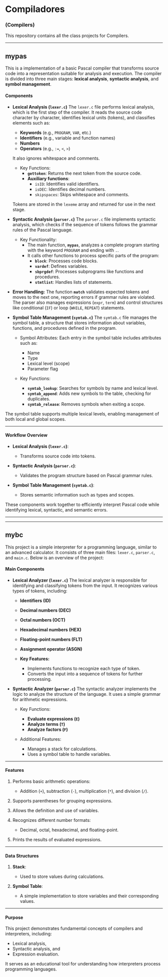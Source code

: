 # Compiladores
### (Compilers)
This repository contains all the class projects for Compilers. 

----

## **mypas**

This is a implementation of a basic Pascal compiler that transforms source code into a representation suitable for analysis and execution. The compiler is divided into three main stages: **lexical analysis**, **syntactic analysis**, and **symbol management**.

#### Components

- **Lexical Analysis (`lexer.c`)**
The `lexer.c` file performs lexical analysis, which is the first step of the compiler. It reads the source code character by character, identifies lexical units (tokens), and classifies elements such as:  
  - **Keywords** (e.g., `PROGRAM`, `VAR`, etc.)  
  - **Identifiers** (e.g., variable and function names)  
  - **Numbers**  
  - **Operators** (e.g., `:=`, `<`, `>`)  

  It also ignores whitespace and comments.  

  - Key Functions:
    - **`gettoken`**: Returns the next token from the source code.  
    - **Auxiliary functions**:
      - `isID`: Identifies valid identifiers.
      - `isDEC`: Identifies decimal numbers.
      - `skipspaces`: Skips whitespace and comments.  

  Tokens are stored in the `lexeme` array and returned for use in the next stage.

- **Syntactic Analysis (`parser.c`)**
The `parser.c` file implements syntactic analysis, which checks if the sequence of tokens follows the grammar rules of the Pascal language.  

  - Key Functionality:
    - The main function, **`mypas`**, analyzes a complete program starting with the keyword `PROGRAM` and ending with `.`.  
    - It calls other functions to process specific parts of the program:
      - **`block`**: Processes code blocks.
      - **`vardef`**: Defines variables.
      - **`sbprgdef`**: Processes subprograms like functions and procedures.
      - **`stmtlist`**: Handles lists of statements.  

- **Error Handling:**
The function **`match`** validates expected tokens and moves to the next one, reporting errors if grammar rules are violated. The parser also manages expressions (`expr`, `term`) and control structures like conditional (`IF`) or loop (`WHILE`, `REPEAT`) statements.


- **Symbol Table Management (`symtab.c`)**
The `symtab.c` file manages the symbol table, a structure that stores information about variables, functions, and procedures defined in the program.  

  - Symbol Attributes:
  Each entry in the symbol table includes attributes such as:
    - Name
    - Type
    - Lexical level (scope)
    - Parameter flag  

  - Key Functions:
    - **`symtab_lookup`**: Searches for symbols by name and lexical level.
    - **`symtab_append`**: Adds new symbols to the table, checking for duplicates.
    - **`symtab_release`**: Removes symbols when exiting a scope.

The symbol table supports multiple lexical levels, enabling management of both local and global scopes.

---

#### Workflow Overview

- **Lexical Analysis (`lexer.c`)**:
   - Transforms source code into tokens.

- **Syntactic Analysis (`parser.c`)**:
   - Validates the program structure based on Pascal grammar rules.

- **Symbol Table Management (`symtab.c`)**:
   - Stores semantic information such as types and scopes.

These components work together to efficiently interpret Pascal code while identifying lexical, syntactic, and semantic errors.

--- 


---
## **mybc**
This project is a simple interpreter for a programming language, similar to an advanced calculator. It consists of three main files: `lexer.c`, `parser.c`, and `main.c`. Below is an overview of the project:

#### Main Components

- **Lexical Analyzer (`lexer.c`)**
The lexical analyzer is responsible for identifying and classifying tokens from the input. It recognizes various types of tokens, including:  
  - **Identifiers (ID)**  
  - **Decimal numbers (DEC)**  
  - **Octal numbers (OCT)**  
  - **Hexadecimal numbers (HEX)**  
  - **Floating-point numbers (FLT)**  
  - **Assignment operator (ASGN)**  

  - **Key Features:**
    - Implements functions to recognize each type of token.
    - Converts the input into a sequence of tokens for further processing.

- **Syntactic Analyzer (`parser.c`)**
The syntactic analyzer implements the logic to analyze the structure of the language. It uses a simple grammar for arithmetic expressions.

  - Key Functions:
    - **Evaluate expressions (`E`)**  
    - **Analyze terms (`T`)**  
    - **Analyze factors (`F`)**  

  - Additional Features:
    - Manages a stack for calculations.
    - Uses a symbol table to handle variables.

---

#### Features

1. Performs basic arithmetic operations:  
   - Addition (`+`), subtraction (`-`), multiplication (`*`), and division (`/`).  

2. Supports parentheses for grouping expressions.

3. Allows the definition and use of variables.

4. Recognizes different number formats:  
   - Decimal, octal, hexadecimal, and floating-point.

5. Prints the results of evaluated expressions.

---

#### Data Structures

1. **Stack**:  
   - Used to store values during calculations.

2. **Symbol Table**:  
   - A simple implementation to store variables and their corresponding values.

---

#### Purpose

This project demonstrates fundamental concepts of compilers and interpreters, including:  
- Lexical analysis,  
- Syntactic analysis, and  
- Expression evaluation.

It serves as an educational tool for understanding how interpreters process programming languages.


